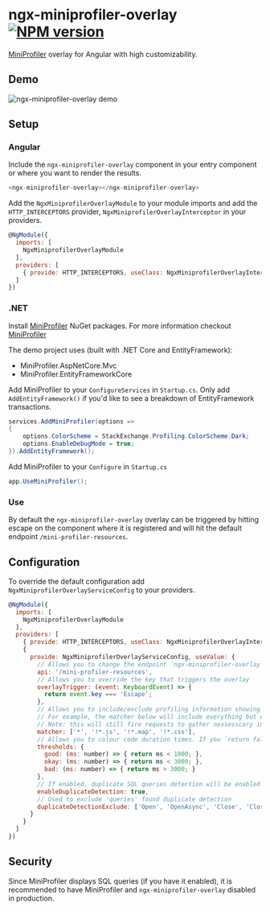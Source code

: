 # ngx-miniprofiler-overlay [![NPM version](https://img.shields.io/npm/v/ngx-miniprofiler-overlay.svg?style=flat)](https://www.npmjs.com/package/ngx-miniprofiler-overlay)
[MiniProfiler](https://miniprofiler.com/) overlay for Angular with high customizability.


## Demo
![ngx-miniprofiler-overlay demo](https://i.imgur.com/9j7ZvhP.png)

## Setup
### Angular
Include the `ngx-miniprofiler-overlay` component in your entry component or where you want to render the results.
```javascript
<ngx-miniprofiler-overlay></ngx-miniprofiler-overlay>
```
Add the `NgxMiniprofilerOverlayModule` to your module imports and add the `HTTP_INTERCEPTORS` provider, `NgxMiniprofilerOverlayInterceptor` in your providers.
```javascript
@NgModule({
  imports: [
    NgxMiniprofilerOverlayModule
  ],
  providers: [
    { provide: HTTP_INTERCEPTORS, useClass: NgxMiniprofilerOverlayInterceptor, multi: true }
  ]
})
```

### .NET
Install [MiniProfiler](https://miniprofiler.com/) NuGet packages. For more information checkout [MiniProfiler](https://miniprofiler.com/)

The demo project uses (built with .NET Core and EntityFramework):
- MiniProfiler.AspNetCore.Mvc
- MiniProfiler.EntityFrameworkCore

Add MiniProfiler to your `ConfigureServices` in `Startup.cs`. Only add `AddEntityFramework()` if you'd like to see a breakdown of EntityFramework transactions.
```c#
services.AddMiniProfiler(options =>
{
    options.ColorScheme = StackExchange.Profiling.ColorScheme.Dark;
    options.EnableDebugMode = true;
}).AddEntityFramework();
```

Add MiniProfiler to your `Configure` in `Startup.cs`
```c#
app.UseMiniProfiler();
```

### Use
By default the `ngx-miniprofiler-overlay` overlay can be triggered by hitting escape on the component where it is registered and will hit the default endpoint `/mini-profiler-resources`.

## Configuration
To override the default configuration add `NgxMiniprofilerOverlayServiceConfig` to your providers.
```javascript
@NgModule({
  imports: [
    NgxMiniprofilerOverlayModule
  ],
  providers: [
    { provide: HTTP_INTERCEPTORS, useClass: NgxMiniprofilerOverlayInterceptor, multi: true },
    {
      provide: NgxMiniprofilerOverlayServiceConfig, useValue: {
        // Allows you to change the endpoint `ngx-miniprofiler-overlay` hits
        api: '/mini-profiler-resources',
        // Allows you to override the key that triggers the overlay
        overlayTrigger: (event: KeyboardEvent) => {
          return event.key === 'Escape';
        },
        // Allows you to include/exclude profiling information showing up on the UI
        // For example, the matcher below will include everything but endpoints ending with .js, .map and .css
        // Note: this will still fire requests to gather nessesscary information to stop requests to specific endpoints, update Miniprofiler options in backend
        matcher: ['*', '!*.js', '!*.map', '!*.css'],
        // Allows you to colour code duration times. If you `return false`, colour coding will be disabled
        thresholds: {
          good: (ms: number) => { return ms < 1000; },
          okay: (ms: number) => { return ms < 3000; },
          bad: (ms: number) => { return ms > 3000; }
        },
        // If enabled, duplicate SQL queries detection will be enabled
        enableDuplicateDetection: true,
        // Used to exclude 'queries' found duplicate detection
        duplicateDetectionExclude: ['Open', 'OpenAsync', 'Close', 'CloseAsync']
      }
    }
  ]
})
```

## Security
Since MiniProfiler displays SQL queries (if you have it enabled), it is recommended to have MiniProfiler and `ngx-miniprofiler-overlay` disabled in production.